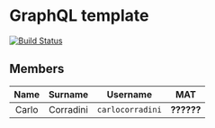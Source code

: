 # GraphQL template

[![Build Status](https://github.com/carlocorradini/graphql-template/workflows/build/badge.svg)](https://github.com/carlocorradini/graphql-template/actions)

## Members

| Name  |  Surname  |     Username     |    MAT     |
| :---: | :-------: | :--------------: | :--------: |
| Carlo | Corradini | `carlocorradini` | **??????** |
